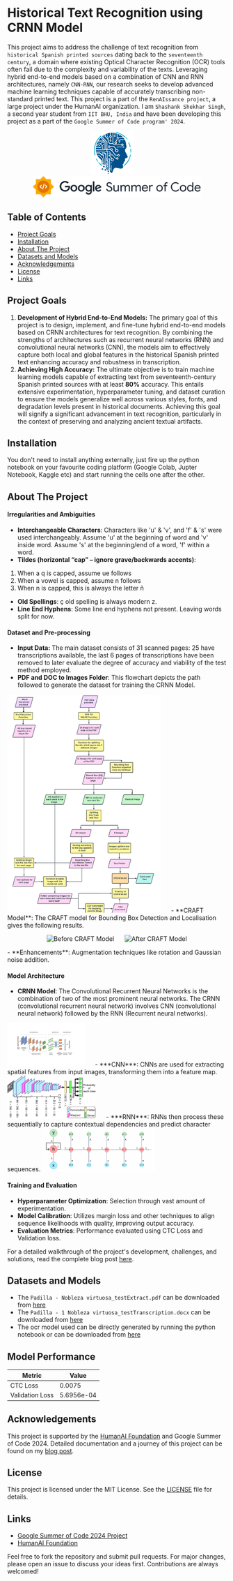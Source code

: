 # Historical Text Recognition using CRNN Model

This project aims to address the challenge of text recognition from `historical Spanish printed sources` dating back to the `seventeenth century`, a domain where existing Optical Character Recognition (OCR) tools often fail due to the complexity and variability of the texts. Leveraging hybrid end-to-end models based on a combination of CNN and RNN architectures, namely `CNN-RNN`, our research seeks to develop advanced machine learning techniques capable of accurately transcribing non-standard printed text. This project is a part of the `RenAIssance project`, a large project under the HumanAI organization. I am `Shashank Shekhar Singh`, a second year student from `IIT BHU, India` and have been developing this project as a part of the `Google Summer of Code program' 2024`.

<p align="center">
  <img src="images/humanai_logo.jpg" alt="HumanAI" style="height: 100px; margin-right: 20px;"/>
  <img src="images/gsoc_logo.png" alt="GSOC" style="height: 50px;" />
</p>

## Table of Contents

- [Project Goals](#Project-Goals)
- [Installation](#installation)
- [About The Project](#About-The-Project)
- [Datasets and Models](#datasets-and-models)
- [Acknowledgements](#acknowledgements)
- [License](#license)
- [Links](#links)

## Project Goals

1. **Development of Hybrid End-to-End Models:** The primary goal of this project is to design, implement, and fine-tune hybrid end-to-end models
based on CRNN architectures for text recognition. By combining the strengths of architectures such as recurrent neural networks (RNN) and convolutional neural networks (CNN), the models aim to effectively capture both local and global features in the historical Spanish printed text enhancing accuracy and robustness in transcription.
2. **Achieving High Accuracy:** The ultimate objective is to train machine
learning models capable of extracting text from seventeenth-century
Spanish printed sources with at least **80%** accuracy. This entails extensive experimentation, hyperparameter tuning, and dataset curation to ensure the models generalize well across various styles, fonts, and degradation levels present in historical documents. Achieving this goal will signify a significant advancement in text recognition, particularly in the context of preserving and analyzing ancient textual artifacts.

## Installation

You don't need to install anything externally, just fire up the python notebook on your favourite coding platform (Google Colab, Jupter Notebook, Kaggle etc) and start running the cells one after the other.

## About The Project

#### Irregularities and Ambiguities
- **Interchangeable Characters**: Characters like 'u' & 'v', and 'f' & 's' were used interchangeably. Assume 'u' at the beginning of word and 'v' inside word. Assume 's' at the beginning/end of a word, 'f' within a word.
- **Tildes (horizontal “cap” – ignore grave/backwards accents)**: 
1. When a q is capped, assume ue follows
2. When a vowel is capped, assume n follows
3. When n is capped, this is always the letter ñ
- **Old Spellings**: ç old spelling is always modern z.
- **Line End Hyphens**: Some line end hyphens not present. Leaving words split for now.

#### Dataset and Pre-processing
- **Input Data:** The main dataset consists of 31 scanned pages: 25 have transcriptions available, the last 6 pages of transcriptions have been removed to later evaluate the degree of accuracy and viability of the test method employed.
- **PDF and DOC to Images Folder**: This flowchart depicts the path followed to generate the dataset for training the CRNN Model.
<img src="images/Pre_Process.png" alt="CRNN Architecture" style="height: 500px; margin-right: 20px;"/>
- **CRAFT Model**: The CRAFT model for Bounding Box Detection and Localisation gives the following results.
    <p align="center">
    <img src="images/imgeOriginal.jpg" alt="Before CRAFT Model" style="height: 100px; margin-right: 20px;"/>
    <img src="images/imageCRAFT.png" alt="After CRAFT Model" style="height: 50px;" />
    </p>
- **Enhancements**: Augmentation techniques like rotation and Gaussian noise addition.

#### Model Architecture
- **CRNN Model**: The Convolutional Recurrent Neural Networks is the combination of two of
the most prominent neural networks. The CRNN (convolutional recurrent
neural network) involves CNN (convolutional neural network) followed by
the RNN (Recurrent neural networks).
<img src="images/CRNN.png" alt="CRNN Architecture" style="height: 100px; margin-right: 20px;"/>
- ***CNN***: CNNs are used for extracting spatial features from input images, transforming them into a feature map.
<img src="images/CNN.png" alt="CNN Architecture" style="height: 100px; margin-right: 20px;"/>
- ***RNN***: RNNs then process these sequentially to capture contextual dependencies and predict character sequences.
<img src="images/RNN.png" alt="RNN Architecture" style="height: 100px; margin-right: 20px;"/>

#### Training and Evaluation
- **Hyperparameter Optimization**: Selection through vast amount of experimentation.
- **Model Calibration**: Utilizes margin loss and other techniques to align sequence likelihoods with quality, improving output accuracy.
- **Evaluation Metrics**: Performance evaluated using CTC Loss and Validation loss.

For a detailed walkthrough of the project's development, challenges, and solutions, read the complete blog post [here](https://utsavrai.substack.com/p/a-journey-into-historical-text-recognition).

## Datasets and Models
- The `Padilla - Nobleza virtuosa_testExtract.pdf` can be downloaded from [here](http://drive.google.com/uc?id=10NX_UbV2HMbPEO2fvKYAIXOOOec0g38g) 
- The `Padilla - 1 Nobleza virtuosa_testTranscription.docx` can be downloaded from [here](http://drive.google.com/uc?id=1YTaqNoZCYP74AuQxlyJsiQLhcoc8DNSv) 
- The ocr model used can be directly generated by running the python notebook or can be downloaded from [here](githublink)

## Model Performance

| Metric | Value |
|--------|-------|
| CTC Loss | 0.0075 |
| Validation Loss | 5.6956e-04 |

## Acknowledgements

This project is supported by the [HumanAI Foundation](https://humanai.foundation/) and Google Summer of Code 2024. Detailed documentation and a journey of this project can be found on my [blog post](blogpost).

## License

This project is licensed under the MIT License. See the [LICENSE](LICENSE) file for details.

## Links

- [Google Summer of Code 2024 Project](https://summerofcode.withgoogle.com/programs/2024/projects/lg7vQeMM)
- [HumanAI Foundation](https://humanai.foundation/)

Feel free to fork the repository and submit pull requests. For major changes, please open an issue to discuss your ideas first. Contributions are always welcomed!